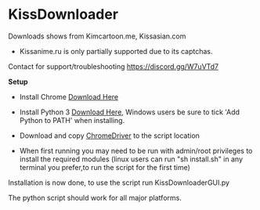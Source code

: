 # KissDownloader
Downloads shows from Kimcartoon.me, Kissasian.com

* Kissanime.ru is only partially supported due to its captchas.

Contact for support/troubleshooting https://discord.gg/W7uVTd7

**Setup**

* Install Chrome [Download Here](https://www.google.com/chrome/browser/desktop/)

* Install Python 3 [Download Here](https://www.python.org/downloads/), Windows users be sure to tick 'Add Python to PATH' when installing.

* Download and copy [ChromeDriver](https://sites.google.com/a/chromium.org/chromedriver/) to the script location

* When first running you may need to be run with admin/root privileges to install the required modules (linux users can run 
  "sh install.sh" in any terminal you prefer,to run the script for the first time)

Installation is now done, to use the script run KissDownloaderGUI.py

The python script should work for all major platforms.
